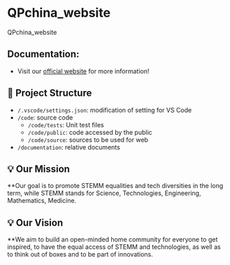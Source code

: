# QPchina_website
QPchina_website

## Documentation:

-   Visit our [official website](https://www.quantumphotonics.club/) for more information!

## 📁 Project Structure

-   `/.vscode/settings.json`: modification of setting for VS Code
-   `/code`: source code
    -   `/code/tests`: Unit test files
    -   `/code/public`: code accessed by the public
    -   `/code/source`: sources to be used for web
-   `/documentation`: relative documents

## 💡 Our Mission

**Our goal is to promote STEMM equalities and tech diversities in the long term, while STEMM stands for Science, Technologies, Engineering, Mathematics, Medicine.

## 💡 Our Vision

**We aim to build an open-minded home community for everyone to get inspired, to have the equal access of STEMM and technologies, as well as to think out of boxes and to be part of innovations.
